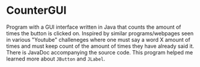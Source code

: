 # CounterGUI
Program with a GUI interface written in Java that counts the amount of times the button is clicked on. Inspired by similar programs/webpages seen in various "Youtube" challeneges where one must say a word X amount of times and must keep count of the amount of times they have already said it. 
There is JavaDoc accompanying the source code. This program helped me learned more about `JButton` and `JLabel`.
